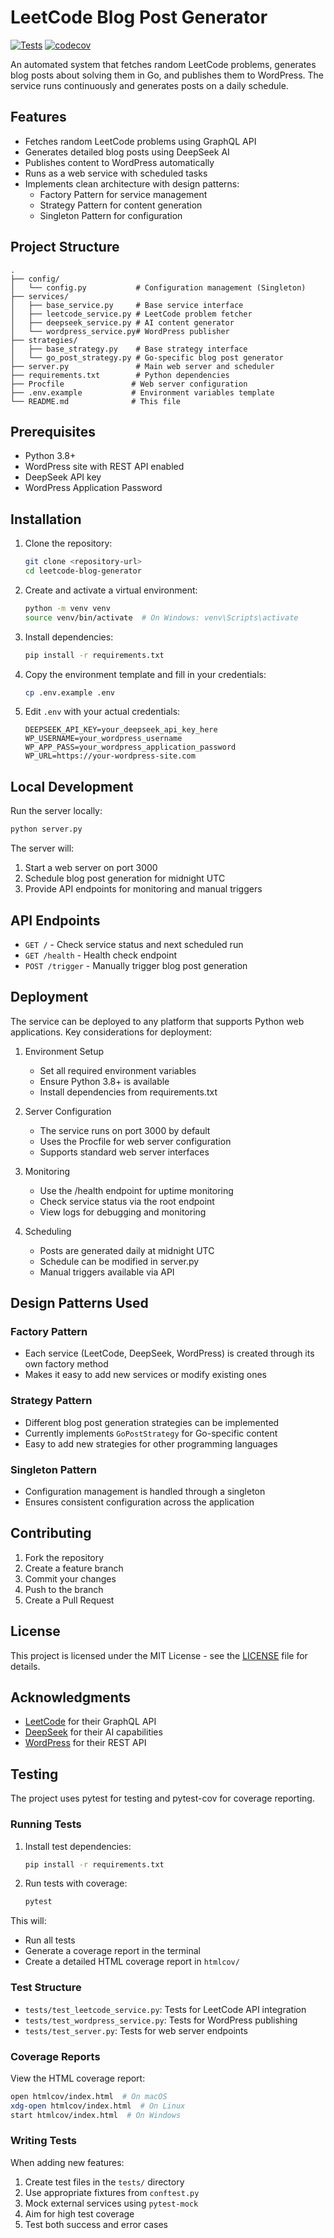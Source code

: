 # LeetCode Blog Post Generator

[![Tests](https://github.com/gobliggg/telegraf/actions/workflows/test.yml/badge.svg)](https://github.com/gobliggg/telegraf/actions/workflows/test.yml)
[![codecov](https://codecov.io/gh/gobliggg/telegraf/branch/main/graph/badge.svg)](https://codecov.io/gh/gobliggg/telegraf)

An automated system that fetches random LeetCode problems, generates blog posts about solving them in Go, and publishes them to WordPress. The service runs continuously and generates posts on a daily schedule.

## Features

- Fetches random LeetCode problems using GraphQL API
- Generates detailed blog posts using DeepSeek AI
- Publishes content to WordPress automatically
- Runs as a web service with scheduled tasks
- Implements clean architecture with design patterns:
  - Factory Pattern for service management
  - Strategy Pattern for content generation
  - Singleton Pattern for configuration

## Project Structure

```
.
├── config/
│   └── config.py           # Configuration management (Singleton)
├── services/
│   ├── base_service.py     # Base service interface
│   ├── leetcode_service.py # LeetCode problem fetcher
│   ├── deepseek_service.py # AI content generator
│   └── wordpress_service.py# WordPress publisher
├── strategies/
│   ├── base_strategy.py    # Base strategy interface
│   └── go_post_strategy.py # Go-specific blog post generator
├── server.py               # Main web server and scheduler
├── requirements.txt        # Python dependencies
├── Procfile               # Web server configuration
├── .env.example           # Environment variables template
└── README.md              # This file
```

## Prerequisites

- Python 3.8+
- WordPress site with REST API enabled
- DeepSeek API key
- WordPress Application Password

## Installation

1. Clone the repository:
   ```bash
   git clone <repository-url>
   cd leetcode-blog-generator
   ```

2. Create and activate a virtual environment:
   ```bash
   python -m venv venv
   source venv/bin/activate  # On Windows: venv\Scripts\activate
   ```

3. Install dependencies:
   ```bash
   pip install -r requirements.txt
   ```

4. Copy the environment template and fill in your credentials:
   ```bash
   cp .env.example .env
   ```

5. Edit `.env` with your actual credentials:
   ```
   DEEPSEEK_API_KEY=your_deepseek_api_key_here
   WP_USERNAME=your_wordpress_username
   WP_APP_PASS=your_wordpress_application_password
   WP_URL=https://your-wordpress-site.com
   ```

## Local Development

Run the server locally:
```bash
python server.py
```

The server will:
1. Start a web server on port 3000
2. Schedule blog post generation for midnight UTC
3. Provide API endpoints for monitoring and manual triggers

## API Endpoints

- `GET /` - Check service status and next scheduled run
- `GET /health` - Health check endpoint
- `POST /trigger` - Manually trigger blog post generation

## Deployment

The service can be deployed to any platform that supports Python web applications. Key considerations for deployment:

1. Environment Setup
   - Set all required environment variables
   - Ensure Python 3.8+ is available
   - Install dependencies from requirements.txt

2. Server Configuration
   - The service runs on port 3000 by default
   - Uses the Procfile for web server configuration
   - Supports standard web server interfaces

3. Monitoring
   - Use the /health endpoint for uptime monitoring
   - Check service status via the root endpoint
   - View logs for debugging and monitoring

4. Scheduling
   - Posts are generated daily at midnight UTC
   - Schedule can be modified in server.py
   - Manual triggers available via API

## Design Patterns Used

### Factory Pattern
- Each service (LeetCode, DeepSeek, WordPress) is created through its own factory method
- Makes it easy to add new services or modify existing ones

### Strategy Pattern
- Different blog post generation strategies can be implemented
- Currently implements `GoPostStrategy` for Go-specific content
- Easy to add new strategies for other programming languages

### Singleton Pattern
- Configuration management is handled through a singleton
- Ensures consistent configuration across the application

## Contributing

1. Fork the repository
2. Create a feature branch
3. Commit your changes
4. Push to the branch
5. Create a Pull Request

## License

This project is licensed under the MIT License - see the [LICENSE](LICENSE) file for details.

## Acknowledgments

- [LeetCode](https://leetcode.com/) for their GraphQL API
- [DeepSeek](https://deepseek.com/) for their AI capabilities
- [WordPress](https://wordpress.org/) for their REST API

## Testing

The project uses pytest for testing and pytest-cov for coverage reporting.

### Running Tests

1. Install test dependencies:
   ```bash
   pip install -r requirements.txt
   ```

2. Run tests with coverage:
   ```bash
   pytest
   ```

This will:
- Run all tests
- Generate a coverage report in the terminal
- Create a detailed HTML coverage report in `htmlcov/`

### Test Structure

- `tests/test_leetcode_service.py`: Tests for LeetCode API integration
- `tests/test_wordpress_service.py`: Tests for WordPress publishing
- `tests/test_server.py`: Tests for web server endpoints

### Coverage Reports

View the HTML coverage report:
```bash
open htmlcov/index.html  # On macOS
xdg-open htmlcov/index.html  # On Linux
start htmlcov/index.html  # On Windows
```

### Writing Tests

When adding new features:
1. Create test files in the `tests/` directory
2. Use appropriate fixtures from `conftest.py`
3. Mock external services using `pytest-mock`
4. Aim for high test coverage
5. Test both success and error cases 